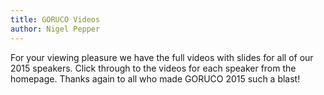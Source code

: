 ```yaml
---
title: GORUCO Videos
author: Nigel Pepper
---
```


For your viewing pleasure we have the full videos with slides for all of our 2015 speakers.  Click through to the videos for each speaker from the homepage.  Thanks again to all who made GORUCO 2015 such a blast!

